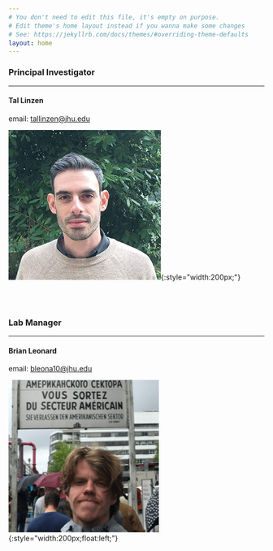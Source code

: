 ```yaml
---
# You don't need to edit this file, it's empty on purpose.
# Edit theme's home layout instead if you wanna make some changes
# See: https://jekyllrb.com/docs/themes/#overriding-theme-defaults
layout: home
---
```



### Principal Investigator
---
#### **Tal Linzen**		


email: <a href="mailto: tallinzen@jhu.edu">tallinzen@jhu.edu</a>

![tal-image](images/tallinzenpic.jpg){:style="width:200px;"}

<br /><br />

### Lab Manager
---
#### **Brian Leonard** 


email: <a href="mailto: bleona10@jhu.edu">bleona10@jhu.edu</a>

![brian-image](images/brian.png){:style="width:200px;float:left;"} 


